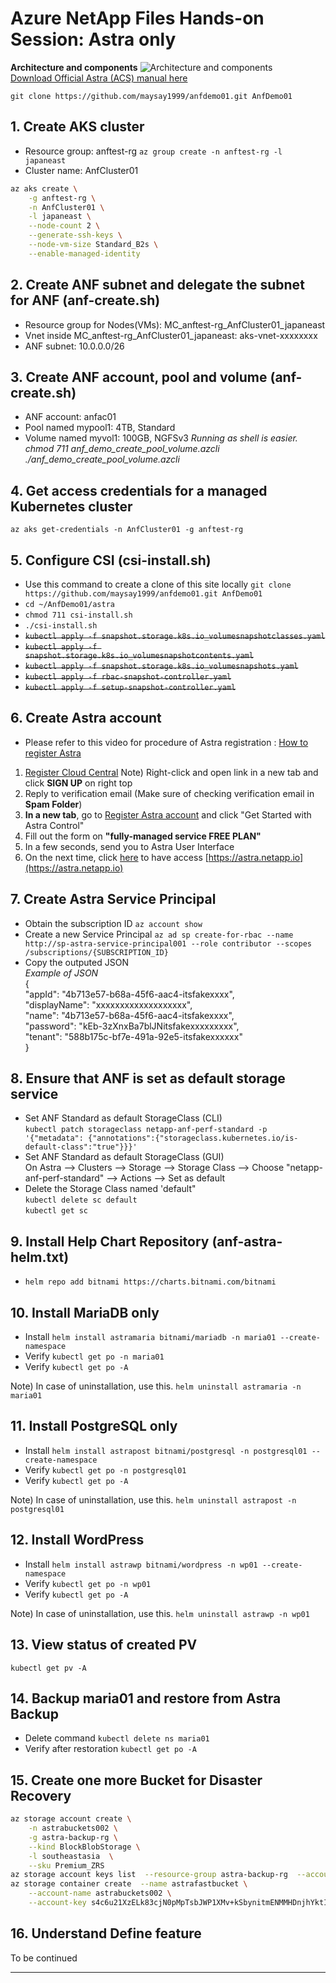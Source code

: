 # Azure NetApp Files Hands-on Session: Astra only

**Architecture and components**
![Architecture and components](https://docs.netapp.com/us-en/astra-control-service/media/learn/astra-ads-architecture-diagram-v2.png)\
[Download Official Astra (ACS) manual here](https://docs.netapp.com/us-en/astra-control-service/pdfs/fullsite-sidebar/Astra_Control_Service_documentation.pdf)

`git clone https://github.com/maysay1999/anfdemo01.git AnfDemo01`

## 1. Create AKS cluster

- Resource group: anftest-rg `az group create -n anftest-rg -l japaneast`
- Cluster name: AnfCluster01
```bash
az aks create \
    -g anftest-rg \
    -n AnfCluster01 \
    -l japaneast \
    --node-count 2 \
    --generate-ssh-keys \
    --node-vm-size Standard_B2s \
    --enable-managed-identity
```

## 2. Create ANF subnet and delegate the subnet for ANF (anf-create.sh)

- Resource group for Nodes(VMs): MC_anftest-rg_AnfCluster01_japaneast
- Vnet inside MC_anftest-rg_AnfCluster01_japaneast: aks-vnet-xxxxxxxx
- ANF subnet: 10.0.0.0/26

## 3. Create ANF account, pool and volume (anf-create.sh)

- ANF account: anfac01
- Pool named mypool1: 4TB, Standard
- Volume named myvol1: 100GB, NGFSv3
*Running as shell is easier.*
*chmod 711 anf_demo_create_pool_volume.azcli*
*./anf_demo_create_pool_volume.azcli*

## 4. Get access credentials for a managed Kubernetes cluster

`az aks get-credentials -n AnfCluster01 -g anftest-rg`

## 5. Configure CSI (csi-install.sh)

- Use this command to create a clone of this site locally `git clone https://github.com/maysay1999/anfdemo01.git AnfDemo01`
- `cd ~/AnfDemo01/astra`
- `chmod 711 csi-install.sh`
- `./csi-install.sh`
- ~~`kubectl apply -f snapshot.storage.k8s.io_volumesnapshotclasses.yaml`~~
- ~~`kubectl apply -f snapshot.storage.k8s.io_volumesnapshotcontents.yaml`~~
- ~~`kubectl apply -f snapshot.storage.k8s.io_volumesnapshots.yaml`~~
- ~~`kubectl apply -f rbac-snapshot-controller.yaml`~~
- ~~`kubectl apply -f setup-snapshot-controller.yaml`~~

## 6. Create Astra account

- Please refer to this video for procedure of Astra registration : [How to register Astra](https://nam06.safelinks.protection.outlook.com/?url=https%3A%2F%2Fnetapp-my.sharepoint.com%2F%3Av%3A%2Fp%2Flrico%2FEUE9QwNiNAJKo07M9xIW3eIBsnaqdOiVybF0R4RCknUmdA&data=04%7C01%7Cb-mtakemoto%40microsoft.com%7Cd4492be000004031ce0c08d9b9a7ed08%7C72f988bf86f141af91ab2d7cd011db47%7C1%7C0%7C637744953221706976%7CUnknown%7CTWFpbGZsb3d8eyJWIjoiMC4wLjAwMDAiLCJQIjoiV2luMzIiLCJBTiI6Ik1haWwiLCJXVCI6Mn0%3D%7C3000&sdata=u8diaB6J0wqmQkP6X4Kr2x%2FX1HDiicl7mFeHQ%2FnRYDk%3D&reserved=0)
1. [Register Cloud Central](https://cloud.netapp.com/)    Note) Right-click and open link in a new tab and click **SIGN UP** on right top
2. Reply to verification email (Make sure of checking verification email in **Spam Folder**)
3. **In a new tab**, go to [Register Astra account](https://cloud.netapp.com/astra) and click "Get Started with Astra Control"
4. Fill out the form on **"fully-managed service FREE PLAN"**
5. In a few seconds, send you to Astra User Interface
6. On the next time, click [here](https://astra.netapp.io) to have access [https://astra.netapp.io](https://astra.netapp.io)

## 7. Create Astra Service Principal

- Obtain the subscription ID  `az account show`
- Create a new Service Principal `az ad sp create-for-rbac --name http://sp-astra-service-principal001 --role contributor --scopes /subscriptions/{SUBSCRIPTION_ID}`
- Copy the outputed JSON\
*Example of JSON*\
{\
  "appId": "4b713e57-b68a-45f6-aac4-itsfakexxxx",\
  "displayName": "xxxxxxxxxxxxxxxxxxx",\
  "name": "4b713e57-b68a-45f6-aac4-itsfakexxxx",\
  "password": "kEb-3zXnxBa7blJNitsfakexxxxxxxxx",\
  "tenant": "588b175c-bf7e-491a-92e5-itsfakexxxxxx"\
}   

## 8. Ensure that ANF is set as default storage service

- Set ANF Standard as default StorageClass (CLI)\
`kubectl patch storageclass netapp-anf-perf-standard -p '{"metadata": {"annotations":{"storageclass.kubernetes.io/is-default-class":"true"}}}'`
- Set ANF Standard as default StorageClass (GUI)\
On Astra --> Clusters --> Storage --> Storage Class --> Choose "netapp-anf-perf-standard" --> Actions --> Set as default
- Delete the Storage Class named 'default"\
`kubectl delete sc default`\
`kubectl get sc`

## 9. Install Help Chart Repository (anf-astra-helm.txt)

- `helm repo add bitnami https://charts.bitnami.com/bitnami`

## 10. Install MariaDB only

- Install `helm install astramaria bitnami/mariadb -n maria01 --create-namespace`
- Verify `kubectl get po -n maria01`
- Verify `kubectl get po -A`

Note) In case of uninstallation, use this. `helm uninstall astramaria -n maria01`

## 11. Install PostgreSQL only

- Install `helm install astrapost bitnami/postgresql -n postgresql01 --create-namespace`
- Verify `kubectl get po -n postgresql01`
- Verify `kubectl get po -A`

Note) In case of uninstallation, use this. `helm uninstall astrapost -n postgresql01`

## 12. Install WordPress

- Install `helm install astrawp bitnami/wordpress -n wp01 --create-namespace`
- Verify `kubectl get po -n wp01`
- Verify `kubectl get po -A`

Note) In case of uninstallation, use this. `helm uninstall astrawp -n wp01`

## 13. View status of created PV
`kubectl get pv -A`

## 14. Backup maria01 and restore from Astra Backup

- Delete command `kubectl delete ns maria01`
- Verify after restoration `kubectl get po -A`

## 15. Create one more Bucket for Disaster Recovery

```bash
az storage account create \
    -n astrabuckets002 \
    -g astra-backup-rg \
    --kind BlockBlobStorage \
    -l southeastasia  \
    --sku Premium_ZRS
az storage account keys list  --resource-group astra-backup-rg  --account-name astrabuckets002
az storage container create  --name astrafastbucket \
    --account-name astrabuckets002 \
    --account-key s4c6u21XzELk83cjN0pMpTsbJWP1XMv+kSbynitmENMMHDnjhYktIbwvCMJAZK1/W+F/z8fJjvbVyvlgnRFYFAKE
```

## 16. Understand Define feature

To be continued

---
